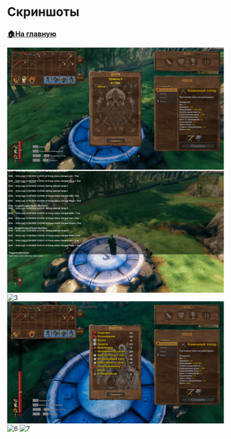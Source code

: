 # Скриншоты

###  [🏠На главную](https://github.com/FroggerHH/Frogger-Tribe-Classes-WIKI)

![1](images/image(1).png)
![2](images/image(2).png)
![3](images/image(3).png)
![5](images/image(5).png)
![6](images/image(6).png)
![7](images/image(7).png)
